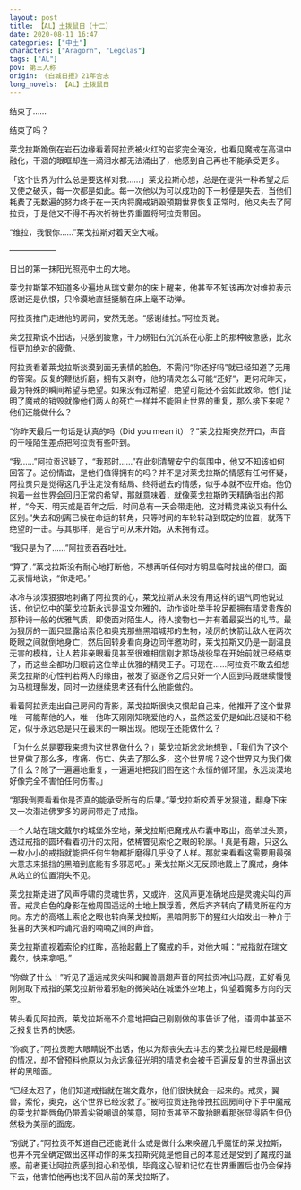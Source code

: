 ```yaml
---
layout: post
title: 【AL】土拨鼠日（十二）
date: 2020-08-11 16:47
categories: ["中土"]
characters: ["Aragorn", "Legolas"]
tags: ["AL"]
pov: 第三人称
origin: 《白城日报》21年合志
long_novels: 【AL】土拨鼠日
---
```


结束了……

结束了吗？

莱戈拉斯跪倒在岩石边缘看着阿拉贡被火红的岩浆完全淹没，也看见魔戒在高温中融化，干涸的眼眶却连一滴泪水都无法涌出了，他感到自己再也不能承受更多。

「这个世界为什么总是要这样对我……」莱戈拉斯心想，总是在提供一种希望之后又使之破灭，每一次都是如此。每一次他以为可以成功的下一秒便是失去，当他们耗费了无数遍的努力终于在一天内将魔戒销毁预期世界恢复正常时，他又失去了阿拉贡，于是他又不得不再次祈祷世界重置将阿拉贡带回。

“维拉，我恨你……”莱戈拉斯对着天空大喊。

——————

日出的第一抹阳光照亮中土的大地。

莱戈拉斯第不知道多少遍地从瑞文戴尔的床上醒来，他甚至不知该再次对维拉表示感谢还是仇恨，只冷漠地直挺挺躺在床上毫不动弹。

阿拉贡推门走进他的房间，安然无恙。“感谢维拉。”阿拉贡说。

莱戈拉斯说不出话，只感到疲惫，千万磅铅石沉沉系在心脏上的那种疲惫感，比永恒更加绝对的疲惫。

阿拉贡看着莱戈拉斯淡漠到面无表情的脸色，不需问“你还好吗”就已经知道了无用的答案。反复的鞭挞折磨，拥有又剥夺，他的精灵怎么可能“还好”，更何况昨天，最为特殊的瞬间希望与绝望。如果没有过希望，绝望可能还不会如此致命。他们证明了魔戒的销毁就像他们两人的死亡一样并不能阻止世界的重复，那么接下来呢？他们还能做什么？

“你昨天最后一句话是认真的吗（Did you mean it）？”莱戈拉斯突然开口，声音的干哑陌生差点把阿拉贡有些吓到。

“我……”阿拉贡迟疑了，“我那时……”在此刻清醒安宁的氛围中，他又不知该如何回答了。这份情谊，是他们值得拥有的吗？并不是对莱戈拉斯的情感有任何怀疑，阿拉贡只是觉得这几乎注定没有结局、终将逝去的情感，似乎本就不应开始。他仍抱着一丝世界会回归正常的希望，那就意味着，就像莱戈拉斯昨天精确指出的那样，“今天、明天或是百年之后，时间总有一天会带走他，这对精灵来说又有什么区别。”失去和别离已候在命运的转角，只等时间的车轮转动到既定的位置，就落下绝望的一击。与其那样，是否宁可从未开始，从未拥有过。

“我只是为了……”阿拉贡吞吞吐吐。

“算了，”莱戈拉斯没有耐心地打断他，不想再听任何对方明显临时找出的借口，面无表情地说，“你走吧。”

冰冷与淡漠狠狠地刺痛了阿拉贡的心，莱戈拉斯从来没有用这样的语气同他说过话，他记忆中的莱戈拉斯永远是温文尔雅的，动作谈吐举手投足都拥有精灵贵族的那种诗一般的优雅气质，即使面对陌生人，待人接物也一并有着最妥当的礼节。最为狠厉的一面只显露给索伦和奥克那些黑暗城邦的生物，凌厉的快箭让敌人在两次眨眼之间就倒地身亡，然后回转身看向身边同伴邀功时，莱戈拉斯又仍是一副温良无害的模样，让人若非亲眼看见甚至很难相信刚才那场战役早在开始前就已经结束了，而这些全都功归眼前这位举止优雅的精灵王子。可现在……阿拉贡不敢去细想莱戈拉斯的心性判若两人的缘由，被发了驱逐令之后只好一个人回到马厩继续慢慢为马梳理鬃发，同时一边继续思考还有什么他能做的。

看着阿拉贡走出自己房间的背影，莱戈拉斯很快又恨起自己来，他推开了这个世界唯一可能帮他的人，唯一他昨天刚刚知晓爱他的人，虽然这爱仍是如此迟疑和不稳定，似乎永远总是只在最末的一瞬出现。他现在还能做什么？

「为什么总是要我来想为这世界做什么？」莱戈拉斯忿忿地想到，「我们为了这个世界做了那么多，疼痛、伤亡、失去了那么多，这个世界呢？这个世界又为我们做了什么？除了一遍遍地重复，一遍遍地把我们困在这个永恒的循环里，永远淡漠地好像完全不害怕任何伤害。」

“那我倒要看看你是否真的能承受所有的后果。”莱戈拉斯咬着牙发狠道，翻身下床又一次潜进佛罗多的房间带走了戒指。

一个人站在瑞文戴尔的城堡外空地，莱戈拉斯把魔戒从布囊中取出，高举过头顶，透过戒指的圆环看着初升的太阳，依稀瞥见索伦之眼的轮廓。「真是有趣，只这么一枚小小的戒指就能把任何生物都折磨得几乎没了人样。那就来看看这需要用最强大意志来抵挡的黑暗到底能有多邪恶吧。」莱戈拉斯义无反顾地戴上了魔戒，身体从站立的位置消失不见。

莱戈拉斯走进了风声呼啸的灵魂世界，又或许，这风声更准确地应是灵魂尖叫的声音。戒灵白色的身影在他周围遥远的土地上飘浮着，然后齐齐转向了精灵所在的方向。东方的高塔上索伦之眼也转向莱戈拉斯，黑暗阴影下的猩红火焰发出一种介于狂喜的大笑和吟诵咒语的喃喃之间的声音。

莱戈拉斯直视着索伦的红眸，高抬起戴上了魔戒的手，对他大喊：“戒指就在瑞文戴尔，快来拿吧。”

“你做了什么！”听见了遥远戒灵尖叫和翼兽扇翅声音的阿拉贡冲出马厩，正好看见刚刚取下戒指的莱戈拉斯带着邪魅的微笑站在城堡外空地上，仰望着魔多方向的天空。

转头看见阿拉贡，莱戈拉斯毫不介意地把自己刚刚做的事告诉了他，语调中甚至不乏报复世界的快感。

“你疯了。”阿拉贡瞪大眼睛说不出话，他以为颓丧失去斗志的莱戈拉斯已经是最糟的情况，却不曾预料他原以为永远象征光明的精灵也会被千百遍反复的世界逼出这样的黑暗面。

“已经太迟了，他们知道戒指就在瑞文戴尔，他们很快就会一起来的。戒灵，翼兽，索伦，奥克，这个世界已经没救了。”被阿拉贡连拖带拽拉回房间夺下手中魔戒的莱戈拉斯唇角仍带着尖锐嘲讽的笑意，阿拉贡甚至不敢抬眼看那张显得陌生但仍然极为美丽的面庞。

“别说了。”阿拉贡不知道自己还能说什么或是做什么来唤醒几乎魔怔的莱戈拉斯，也并不完全确定做出这样动作的莱戈拉斯究竟是他自己的本意还是受到了魔戒的蛊惑。前者更让阿拉贡感到担心和恐惧，毕竟这心智和记忆在世界重置后也仍会保持下去，他害怕他再也找不回从前的莱戈拉斯了。

<br>
